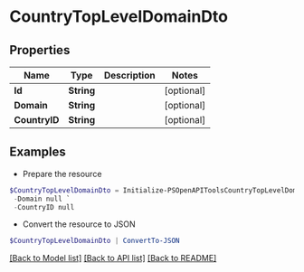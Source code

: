# CountryTopLevelDomainDto
## Properties

Name | Type | Description | Notes
------------ | ------------- | ------------- | -------------
**Id** | **String** |  | [optional] 
**Domain** | **String** |  | [optional] 
**CountryID** | **String** |  | [optional] 

## Examples

- Prepare the resource
```powershell
$CountryTopLevelDomainDto = Initialize-PSOpenAPIToolsCountryTopLevelDomainDto  -Id null `
 -Domain null `
 -CountryID null
```

- Convert the resource to JSON
```powershell
$CountryTopLevelDomainDto | ConvertTo-JSON
```

[[Back to Model list]](../README.md#documentation-for-models) [[Back to API list]](../README.md#documentation-for-api-endpoints) [[Back to README]](../README.md)

